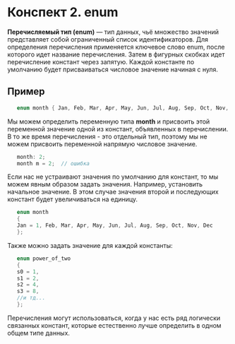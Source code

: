 # Конспект 2. enum
**Перечисляемый тип (enum)** — тип данных, чьё множество значений представляет собой ограниченный список идентификаторов.
Для определения перечисления применяется ключевое слово enum, после которого идет название перечисления. Затем в фигурных скобках идет перечисление констант через запятую. Каждой константе по умолчанию будет присваиваться числовое значение начиная с нуля.
## Пример
```c++
   enum month { Jan, Feb, Mar, Apr, May, Jun, Jul, Aug, Sep, Oct, Nov, Dec };
   ```
Мы можем определить переменную типа **month** и присвоить этой переменной значение одной из констант, объявленных в перечислении. 
В то же время перечисления - это отдельный тип, поэтому мы не можем присвоить переменной напрямую числовое значение.
```c++
   month: 2;
   month m = 2;  // ошибка
```
Если нас не устраивают значения по умолчанию для констант, то мы можем явным образом задать значения. Например, установить начальное значение. В этом случае значения второй и последующих констант будет увеличиваться на единицу.
```c++
   enum month 
   { 
   Jan = 1, Feb, Mar, Apr, May, Jun, Jul, Aug, Sep, Oct, Nov, Dec 
   };
   ```
Также можно задать значение для каждой константы:
```c++
   enum power_of_two 
   {
   s0 = 1,
   s1 = 2,
   s2 = 4,
   s3 = 8,
   //и тд...
   };
   ```
Перечисления могут использоваться, когда у нас есть ряд логически связанных констант, которые естественно лучше определить в одном общем типе данных.
